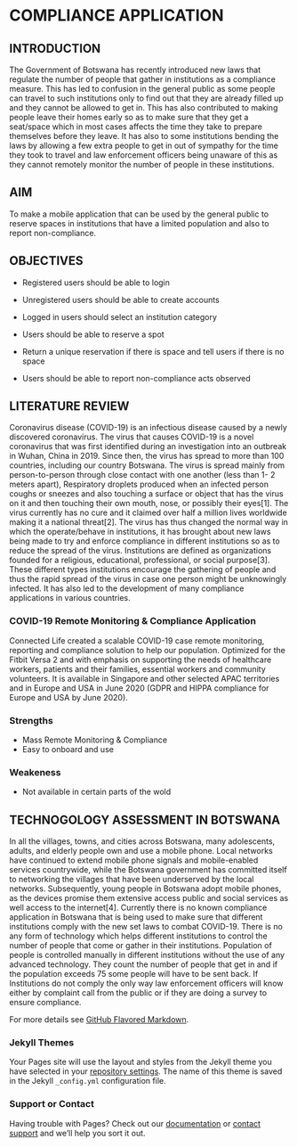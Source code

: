 # COMPLIANCE APPLICATION

## INTRODUCTION
The Government of Botswana has recently introduced new laws that regulate the number of
people that gather in institutions as a compliance measure. This has led to confusion in the
general public as some people can travel to such institutions only to find out that they are
already filled up and they cannot be allowed to get in. This has also contributed to making
people leave their homes early so as to make sure that they get a seat/space which in most
cases affects the time they take to prepare themselves before they leave. It has also to some
institutions bending the laws by allowing a few extra people to get in out of sympathy for the
time they took to travel and law enforcement officers being unaware of this as they cannot
remotely monitor the number of people in these institutions.

## AIM
To make a mobile application that can be used by the general public to reserve spaces in
institutions that have a limited population and also to report non-compliance.

## OBJECTIVES
* Registered users should be able to login

* Unregistered users should be able to create accounts

* Logged in users should select an institution category

* Users should be able to reserve a spot
* Return a unique reservation if there is space and tell users if there is no space 
* Users should be able to report non-compliance acts observed

## LITERATURE REVIEW
Coronavirus disease (COVID-19) is an infectious disease caused by a newly discovered
coronavirus. The virus that causes COVID-19 is a novel coronavirus that was first identified
during an investigation into an outbreak in Wuhan, China in 2019. Since then, the virus has
spread to more than 100 countries, including our country Botswana. The virus is spread mainly
from person-to-person through close contact with one another (less than 1- 2 meters apart),
Respiratory droplets produced when an infected person coughs or sneezes and also touching a
surface or object that has the virus on it and then touching their own mouth, nose, or possibly
their eyes[1]. The virus currently has no cure and it claimed over half a million lives worldwide
making it a national threat[2].
The virus has thus changed the normal way in which the operate/behave in institutions, it has
brought about new laws being made to try and enforce compliance in different institutions so
as to reduce the spread of the virus. Institutions are defined as organizations founded for a
religious, educational, professional, or social purpose[3]. These different types institutions
encourage the gathering of people and thus the rapid spread of the virus in case one person
might be unknowingly infected.
It has also led to the development of many compliance applications in various countries.

### COVID-19 Remote Monitoring & Compliance Application
Connected Life created a scalable COVID-19 case remote monitoring, reporting and compliance
solution to help our population. Optimized for the Fitbit Versa 2 and with emphasis on
supporting the needs of healthcare workers, patients and their families, essential workers and
community volunteers. It is available in Singapore and other selected APAC territories and in
Europe and USA in June 2020 (GDPR and HIPPA compliance for Europe and USA by June 2020).

### Strengths
* Mass Remote Monitoring & Compliance
* Easy to onboard and use

### Weakeness
* Not available in certain parts of the wold

## TECHNOGOLOGY ASSESSMENT IN BOTSWANA
In all the villages, towns, and cities across Botswana, many adolescents, adults, and elderly
people own and use a mobile phone. Local networks have continued to extend mobile phone
signals and mobile-enabled services countrywide, while the Botswana government has
committed itself to networking the villages that have been underserved by the local networks.
Subsequently, young people in Botswana adopt mobile phones, as the devices promise them
extensive access public and social services as well access to the internet[4].
Currently there is no known compliance application in Botswana that is being used to make
sure that different institutions comply with the new set laws to combat COVID-19. There is no
any form of technology which helps different institutions to control the number of people that
come or gather in their institutions.
Population of people is controlled manually in different institutions without the use of any
advanced technology. They count the number of people that get in and if the population
exceeds 75 some people will have to be sent back. If Institutions do not comply the only way
law enforcement officers will know either by complaint call from the public or if they are doing
a survey to ensure compliance.

For more details see [GitHub Flavored Markdown](https://guides.github.com/features/mastering-markdown/).

### Jekyll Themes

Your Pages site will use the layout and styles from the Jekyll theme you have selected in your [repository settings](https://github.com/aubrey970/tsotlhe.github.io/settings). The name of this theme is saved in the Jekyll `_config.yml` configuration file.

### Support or Contact

Having trouble with Pages? Check out our [documentation](https://help.github.com/categories/github-pages-basics/) or [contact support](https://github.com/contact) and we’ll help you sort it out.
